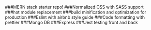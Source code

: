 ###MERN stack starter repo!
###Normalized CSS with SASS support
###hot module replacement
###build minification and optimization for production
###Eslint with airbnb style guide
###Code formatting with prettier
###Mongo DB
###Express
###Jest testing front and back
